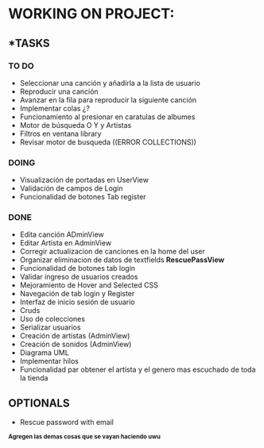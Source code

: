 # WORKING ON PROJECT:  
## ***TASKS**
### **TO DO**
- Seleccionar una canción y añadirla a la lista de usuario
- Reproducir una canción
- Avanzar en la fila para reproducir la siguiente canción
- Implementar colas ¿?
- Funcionamiento al presionar en caratulas de albumes 
- Motor de búsqueda O Y y Artistas
- Filtros en ventana library
- Revisar motor de busqueda ((ERROR COLLECTIONS))




### DOING
- Visualización de portadas en UserView
- Validación de campos de Login
- Funcionalidad de botones Tab register
### DONE
- Edita canción ADminView
- Editar Artista en AdminView
- Corregir actualizacion de canciones en la home del user
- Organizar eliminacion de datos de textfields **RescuePassView**
- Funcionalidad de botones tab login
- Validar ingreso de usuarios creados
- Mejoramiento de Hover and Selected CSS
- Navegación de tab login y Register 
- Interfaz de inicio sesión de usuario
- Cruds
- Uso de colecciones
- Serializar usuarios
- Creación de artistas (AdminView)
- Creación de sonidos (AdminView)
- Diagrama UML
- Implementar hilos
- Funcionalidad par obtener el artista y el genero mas escuchado de toda la tienda


## OPTIONALS
- Rescue password with email

<sub>**Agregen las demas cosas que se vayan haciendo uwu**</sub>
